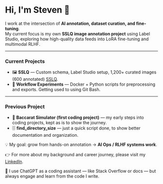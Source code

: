 # Hi, I'm Steven 👋

I work at the intersection of **AI annotation, dataset curation, and fine-tuning**.  
My current focus is my own **SSLQ image annotation project** using Label Studio, exploring how high-quality data feeds into LoRA fine-tuning and multimodal RLHF.

---

### Current Projects
- 🖼️ **SSLQ** — Custom schema, Label Studio setup, 1,200+ curated images (600 annotated) [SSLQ](https://huggingface.co/datasets/shalvers/SSLQ-Version-1.600).   
- 🔧 **Workflow Experiments** — Docker + Python scripts for preprocessing and exports. Getting used to using Git Bash. 
---

### Previous Project
- 🎲 **Baccarat Simulator (first coding project)** — my early steps into coding projects, kept as is to show the journey. 
- 🗄️ **find_directory_size** — just a quick script done, to show better documentation and organization.


💡 My goal: grow from hands-on annotation → **AI Ops / RLHF systems work**.  

👉 For more about my background and career journey, please visit my [LinkedIn](https://www.linkedin.com/in/sghalverson).

🤖 I use ChatGPT as a coding assistant — like Stack Overflow or docs — but always engage and learn from the code I write.
